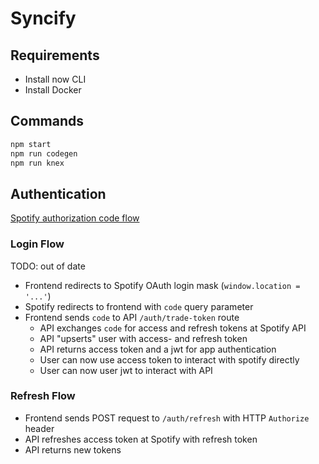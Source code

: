# Syncify

## Requirements

- Install now CLI
- Install Docker


## Commands

```sh
npm start
npm run codegen
npm run knex
```

## Authentication

[Spotify authorization code flow](https://developer.spotify.com/documentation/general/guides/authorization-guide/#authorization-code-flow)

### Login Flow

TODO: out of date
- Frontend redirects to Spotify OAuth login mask (`window.location = '...'`)
- Spotify redirects to frontend with `code` query parameter
- Frontend sends `code` to API `/auth/trade-token` route
  - API exchanges `code` for access and refresh tokens at Spotify API
  - API "upserts" user with access- and refresh token
  - API returns access token and a jwt for app authentication
  - User can now use access token to interact with spotify directly
  - User can now user jwt to interact with API

### Refresh Flow

- Frontend sends POST request to `/auth/refresh` with HTTP `Authorize` header
- API refreshes access token at Spotify with refresh token
- API returns new tokens
